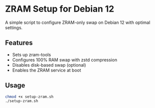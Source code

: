 # ZRAM Setup for Debian 12

A simple script to configure ZRAM-only swap on Debian 12 with optimal settings.

## Features

- Sets up zram-tools
- Configures 100% RAM swap with zstd compression
- Disables disk-based swap (optional)
- Enables the ZRAM service at boot

## Usage

```bash
chmod +x setup-zram.sh
./setup-zram.sh
